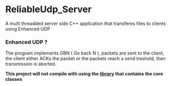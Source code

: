 # ReliableUdp_Server
A multi threadded server side C++ application that transferes files to clients using Enhanced UDP

### Enhanced UDP ?
The program implements GBN ( Go back N ), packets are sent to the client, the client either ACKs the packet
or the packets reach a send treshold, then transmission is aborted.

**This project will not compile with using the [library](https://github.com/shakram02/ReliableUdp_Lib) that contains the core classes**
